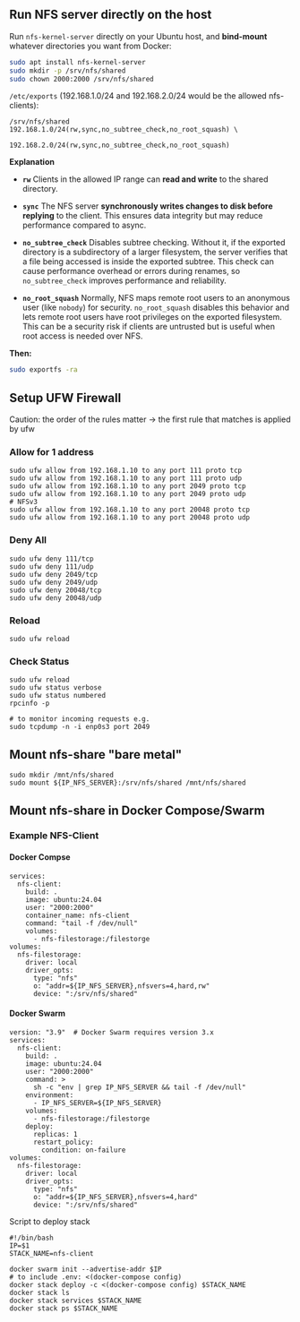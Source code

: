 ## Run NFS server directly on the host

Run `nfs-kernel-server` directly on your Ubuntu host, and **bind-mount** whatever directories you want from Docker:

```bash
sudo apt install nfs-kernel-server
sudo mkdir -p /srv/nfs/shared
sudo chown 2000:2000 /srv/nfs/shared
```

`/etc/exports` (192.168.1.0/24 and 192.168.2.0/24 would be the allowed nfs-clients):

```
/srv/nfs/shared 192.168.1.0/24(rw,sync,no_subtree_check,no_root_squash) \
                192.168.2.0/24(rw,sync,no_subtree_check,no_root_squash)
```
**Explanation**
* **`rw`**
  Clients in the allowed IP range can **read and write** to the shared directory.

* **`sync`**
  The NFS server **synchronously writes changes to disk before replying** to the client. This ensures data integrity but may reduce performance compared to async.

* **`no_subtree_check`**
  Disables subtree checking. Without it, if the exported directory is a subdirectory of a larger filesystem, the server verifies that a file being accessed is inside the exported subtree. This check can cause performance overhead or errors during renames, so `no_subtree_check` improves performance and reliability.

* **`no_root_squash`**
  Normally, NFS maps remote root users to an anonymous user (like `nobody`) for security.
  `no_root_squash` disables this behavior and lets remote root users have root privileges on the exported filesystem. This can be a security risk if clients are untrusted but is useful when root access is needed over NFS.


**Then:**

```bash
sudo exportfs -ra
```

## Setup UFW Firewall

Caution: the order of the rules matter -> the first rule that matches is applied by ufw

### Allow for 1 address
```
sudo ufw allow from 192.168.1.10 to any port 111 proto tcp
sudo ufw allow from 192.168.1.10 to any port 111 proto udp
sudo ufw allow from 192.168.1.10 to any port 2049 proto tcp
sudo ufw allow from 192.168.1.10 to any port 2049 proto udp
# NFSv3
sudo ufw allow from 192.168.1.10 to any port 20048 proto tcp
sudo ufw allow from 192.168.1.10 to any port 20048 proto udp
```

### Deny All
```
sudo ufw deny 111/tcp
sudo ufw deny 111/udp
sudo ufw deny 2049/tcp
sudo ufw deny 2049/udp
sudo ufw deny 20048/tcp
sudo ufw deny 20048/udp
```

### Reload
```
sudo ufw reload
```

### Check Status
```
sudo ufw reload
sudo ufw status verbose
sudo ufw status numbered
rpcinfo -p

# to monitor incoming requests e.g.
sudo tcpdump -n -i enp0s3 port 2049
```

## Mount nfs-share "bare metal"
```
sudo mkdir /mnt/nfs/shared
sudo mount ${IP_NFS_SERVER}:/srv/nfs/shared /mnt/nfs/shared
```

## Mount nfs-share in Docker Compose/Swarm

### Example NFS-Client
#### Docker Compse
```
services:
  nfs-client:
    build: .
    image: ubuntu:24.04
    user: "2000:2000"
    container_name: nfs-client
    command: "tail -f /dev/null"
    volumes:
      - nfs-filestorage:/filestorge
volumes:
  nfs-filestorage:
    driver: local
    driver_opts:
      type: "nfs"
      o: "addr=${IP_NFS_SERVER},nfsvers=4,hard,rw"
      device: ":/srv/nfs/shared"
```
#### Docker Swarm
```
version: "3.9"  # Docker Swarm requires version 3.x
services:
  nfs-client:
    build: .
    image: ubuntu:24.04
    user: "2000:2000"
    command: >
      sh -c "env | grep IP_NFS_SERVER && tail -f /dev/null"
    environment:
      - IP_NFS_SERVER=${IP_NFS_SERVER}
    volumes:
      - nfs-filestorage:/filestorge
    deploy:
      replicas: 1
      restart_policy:
        condition: on-failure
volumes:
  nfs-filestorage:
    driver: local
    driver_opts:
      type: "nfs"
      o: "addr=${IP_NFS_SERVER},nfsvers=4,hard"
      device: ":/srv/nfs/shared"
```
Script to deploy stack
```
#!/bin/bash
IP=$1
STACK_NAME=nfs-client

docker swarm init --advertise-addr $IP
# to include .env: <(docker-compose config)
docker stack deploy -c <(docker-compose config) $STACK_NAME
docker stack ls
docker stack services $STACK_NAME
docker stack ps $STACK_NAME
```
